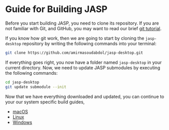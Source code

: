 Guide for Building JASP
======================

Before you start building JASP, you need to clone its repository. If you are not familiar with Git, and GitHub, you may want to read our brief [git tutorial](git-guide.md). 

If you know how git work, then we are going to start by cloning the `jasp-desktop` repository by writing the following commands into your terminal:

```bash
git clone https://github.com/amirmasoudabdol/jasp-desktop.git
```

If everything goes right, you now have a folder named `jasp-desktop` in your current directory. Now, we need to update JASP submodules by executing the following commands:

```bash
cd jasp-desktop
git update submodule --init
```

Now that we have everything downloaded and updated, you can continue to your our system specific build guides, 

- [macOS](jasp-build-guide-macos.md)
- [Linux](jasp-build-guide-linux.md)
- [Windows](jasp-build-guide-windows.md)
